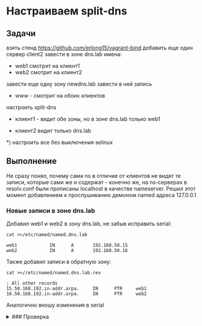 # Настраиваем split-dns

## Задачи
взять стенд https://github.com/erlong15/vagrant-bind
добавить еще один сервер client2
завести в зоне dns.lab имена:
- web1 смотрит на клиент1
- web2 смотрит на клиент2

завести еще одну зону newdns.lab
завести в ней запись
- www - смотрит на обоих клиентов

настроить split-dns
- клиент1 - видит обе зоны, но в зоне dns.lab только web1

- клиент2 видит только dns.lab

*) настроить все без выключения selinux


## Выполнение

Не сразу понял, почему сами ns в отличие от клиентов не видят те записи, которые сами же и содержат - конечно же, на ns-серверах в resolv.conf были прописаны localhost в качестве nameserver. Решил этот момент добавлением к прослушиванию демоном named адреса 127.0.0.1

### Новые записи в зоне dns.lab

Добавил web1 и web2 в зону dns.lab, не забыв исправить serial:

```
cat >>/etc/named/named.dns.lab

web1            IN      A       192.168.50.15
web2            IN      A       192.168.50.16
```

Также добавил записи в обратную зону:
```
cat >>//etc/named/named.dns.lab.rev

; All other records
15.50.168.192.in-addr.arpa.     IN      PTR     web1
16.50.168.192.in-addr.arpa.     IN      PTR     web2
```
Аналогично вношу изменения в serial

<details>
<summary> ### Проверка </summary>

На ns01
```
[root@ns01 ~]# host web1
web1.dns.lab has address 192.168.50.15
[root@ns01 ~]# host web2
web2.dns.lab has address 192.168.50.16
[root@ns01 ~]#
[root@ns01 ~]#
[root@ns01 ~]# dig @ns01 web1.dns.lab

; <<>> DiG 9.11.4-P2-RedHat-9.11.4-16.P2.el7_8.6 <<>> @ns01 web1.dns.lab
; (1 server found)
;; global options: +cmd
;; Got answer:
;; ->>HEADER<<- opcode: QUERY, status: NOERROR, id: 52147
;; flags: qr aa rd ra; QUERY: 1, ANSWER: 1, AUTHORITY: 2, ADDITIONAL: 3

;; OPT PSEUDOSECTION:
; EDNS: version: 0, flags:; udp: 4096
;; QUESTION SECTION:
;web1.dns.lab.                  IN      A

;; ANSWER SECTION:
web1.dns.lab.           3600    IN      A       192.168.50.15

;; AUTHORITY SECTION:
dns.lab.                3600    IN      NS      ns02.dns.lab.
dns.lab.                3600    IN      NS      ns01.dns.lab.

;; ADDITIONAL SECTION:
ns01.dns.lab.           3600    IN      A       192.168.50.10
ns02.dns.lab.           3600    IN      A       192.168.50.11

;; Query time: 0 msec
;; SERVER: 127.0.0.1#53(127.0.0.1)
;; WHEN: Wed Jun 24 17:02:11 MSK 2020
;; MSG SIZE  rcvd: 127

[root@ns01 ~]# dig @ns01 web2.dns.lab

; <<>> DiG 9.11.4-P2-RedHat-9.11.4-16.P2.el7_8.6 <<>> @ns01 web2.dns.lab
; (1 server found)
;; global options: +cmd
;; Got answer:
;; ->>HEADER<<- opcode: QUERY, status: NOERROR, id: 63386
;; flags: qr aa rd ra; QUERY: 1, ANSWER: 1, AUTHORITY: 2, ADDITIONAL: 3

;; OPT PSEUDOSECTION:
; EDNS: version: 0, flags:; udp: 4096
;; QUESTION SECTION:
;web2.dns.lab.                  IN      A

;; ANSWER SECTION:
web2.dns.lab.           3600    IN      A       192.168.50.16

;; AUTHORITY SECTION:
dns.lab.                3600    IN      NS      ns01.dns.lab.
dns.lab.                3600    IN      NS      ns02.dns.lab.

;; ADDITIONAL SECTION:
ns01.dns.lab.           3600    IN      A       192.168.50.10
ns02.dns.lab.           3600    IN      A       192.168.50.11

;; Query time: 0 msec
;; SERVER: 127.0.0.1#53(127.0.0.1)
;; WHEN: Wed Jun 24 17:02:17 MSK 2020
;; MSG SIZE  rcvd: 127
```

На ns02
```
[root@ns02 ~]# host web1
web1.dns.lab has address 192.168.50.15
[root@ns02 ~]# host web2
web2.dns.lab has address 192.168.50.16
[root@ns02 ~]#
[root@ns02 ~]#
[root@ns02 ~]# dig @ns02 web1.dns.lab

; <<>> DiG 9.11.4-P2-RedHat-9.11.4-16.P2.el7_8.6 <<>> @ns02 web1.dns.lab
; (1 server found)
;; global options: +cmd
;; Got answer:
;; ->>HEADER<<- opcode: QUERY, status: NOERROR, id: 5920
;; flags: qr aa rd ra; QUERY: 1, ANSWER: 1, AUTHORITY: 2, ADDITIONAL: 3

;; OPT PSEUDOSECTION:
; EDNS: version: 0, flags:; udp: 4096
;; QUESTION SECTION:
;web1.dns.lab.                  IN      A

;; ANSWER SECTION:
web1.dns.lab.           3600    IN      A       192.168.50.15

;; AUTHORITY SECTION:
dns.lab.                3600    IN      NS      ns01.dns.lab.
dns.lab.                3600    IN      NS      ns02.dns.lab.

;; ADDITIONAL SECTION:
ns01.dns.lab.           3600    IN      A       192.168.50.10
ns02.dns.lab.           3600    IN      A       192.168.50.11

;; Query time: 0 msec
;; SERVER: 127.0.0.1#53(127.0.0.1)
;; WHEN: Wed Jun 24 17:03:52 MSK 2020
;; MSG SIZE  rcvd: 127

[root@ns02 ~]# dig @ns02 web2.dns.lab

; <<>> DiG 9.11.4-P2-RedHat-9.11.4-16.P2.el7_8.6 <<>> @ns02 web2.dns.lab
; (1 server found)
;; global options: +cmd
;; Got answer:
;; ->>HEADER<<- opcode: QUERY, status: NOERROR, id: 29016
;; flags: qr aa rd ra; QUERY: 1, ANSWER: 1, AUTHORITY: 2, ADDITIONAL: 3

;; OPT PSEUDOSECTION:
; EDNS: version: 0, flags:; udp: 4096
;; QUESTION SECTION:
;web2.dns.lab.                  IN      A

;; ANSWER SECTION:
web2.dns.lab.           3600    IN      A       192.168.50.16

;; AUTHORITY SECTION:
dns.lab.                3600    IN      NS      ns02.dns.lab.
dns.lab.                3600    IN      NS      ns01.dns.lab.

;; ADDITIONAL SECTION:
ns01.dns.lab.           3600    IN      A       192.168.50.10
ns02.dns.lab.           3600    IN      A       192.168.50.11

;; Query time: 0 msec
;; SERVER: 127.0.0.1#53(127.0.0.1)
;; WHEN: Wed Jun 24 17:04:19 MSK 2020
;; MSG SIZE  rcvd: 127
```

На client
```
[vagrant@client ~]$ host ns01
ns01.dns.lab has address 192.168.50.10
[vagrant@client ~]$ host ns02
ns02.dns.lab has address 192.168.50.11
[vagrant@client ~]$ host web1
web1.dns.lab has address 192.168.50.15
[vagrant@client ~]$ host web2
web2.dns.lab has address 192.168.50.16
[vagrant@client ~]$ dig @ns01 web2.dns.lab

; <<>> DiG 9.11.4-P2-RedHat-9.11.4-16.P2.el7_8.6 <<>> @ns01 web2.dns.lab
; (1 server found)
;; global options: +cmd
;; Got answer:
;; ->>HEADER<<- opcode: QUERY, status: NOERROR, id: 57552
;; flags: qr aa rd ra; QUERY: 1, ANSWER: 1, AUTHORITY: 2, ADDITIONAL: 3

;; OPT PSEUDOSECTION:
; EDNS: version: 0, flags:; udp: 4096
;; QUESTION SECTION:
;web2.dns.lab.                  IN      A

;; ANSWER SECTION:
web2.dns.lab.           3600    IN      A       192.168.50.16

;; AUTHORITY SECTION:
dns.lab.                3600    IN      NS      ns02.dns.lab.
dns.lab.                3600    IN      NS      ns01.dns.lab.

;; ADDITIONAL SECTION:
ns01.dns.lab.           3600    IN      A       192.168.50.10
ns02.dns.lab.           3600    IN      A       192.168.50.11

;; Query time: 0 msec
;; SERVER: 192.168.50.10#53(192.168.50.10)
;; WHEN: Wed Jun 24 17:20:41 MSK 2020
;; MSG SIZE  rcvd: 127

[vagrant@client ~]$ dig @ns02 web1.dns.lab

; <<>> DiG 9.11.4-P2-RedHat-9.11.4-16.P2.el7_8.6 <<>> @ns02 web1.dns.lab
; (1 server found)
;; global options: +cmd
;; Got answer:
;; ->>HEADER<<- opcode: QUERY, status: NOERROR, id: 10179
;; flags: qr aa rd ra; QUERY: 1, ANSWER: 1, AUTHORITY: 2, ADDITIONAL: 3

;; OPT PSEUDOSECTION:
; EDNS: version: 0, flags:; udp: 4096
;; QUESTION SECTION:
;web1.dns.lab.                  IN      A

;; ANSWER SECTION:
web1.dns.lab.           3600    IN      A       192.168.50.15

;; AUTHORITY SECTION:
dns.lab.                3600    IN      NS      ns02.dns.lab.
dns.lab.                3600    IN      NS      ns01.dns.lab.

;; ADDITIONAL SECTION:
ns01.dns.lab.           3600    IN      A       192.168.50.10
ns02.dns.lab.           3600    IN      A       192.168.50.11

;; Query time: 5 msec
;; SERVER: 192.168.50.11#53(192.168.50.11)
;; WHEN: Wed Jun 24 17:21:23 MSK 2020
;; MSG SIZE  rcvd: 127
```

На client2
```
[vagrant@client2 ~]$ host ns01
ns01.dns.lab has address 192.168.50.10
[vagrant@client2 ~]$ host ns02
ns02.dns.lab has address 192.168.50.11
[vagrant@client2 ~]$ host web1
web1.dns.lab has address 192.168.50.15
[vagrant@client2 ~]$ host web2
web2.dns.lab has address 192.168.50.16
[vagrant@client2 ~]$
[vagrant@client2 ~]$
[vagrant@client2 ~]$ dig @ns01 web1.dns.lab

; <<>> DiG 9.11.4-P2-RedHat-9.11.4-16.P2.el7_8.6 <<>> @ns01 web1.dns.lab
; (1 server found)
;; global options: +cmd
;; Got answer:
;; ->>HEADER<<- opcode: QUERY, status: NOERROR, id: 56601
;; flags: qr aa rd ra; QUERY: 1, ANSWER: 1, AUTHORITY: 2, ADDITIONAL: 3

;; OPT PSEUDOSECTION:
; EDNS: version: 0, flags:; udp: 4096
;; QUESTION SECTION:
;web1.dns.lab.                  IN      A

;; ANSWER SECTION:
web1.dns.lab.           3600    IN      A       192.168.50.15

;; AUTHORITY SECTION:
dns.lab.                3600    IN      NS      ns01.dns.lab.
dns.lab.                3600    IN      NS      ns02.dns.lab.

;; ADDITIONAL SECTION:
ns01.dns.lab.           3600    IN      A       192.168.50.10
ns02.dns.lab.           3600    IN      A       192.168.50.11

;; Query time: 0 msec
;; SERVER: 192.168.50.10#53(192.168.50.10)
;; WHEN: Wed Jun 24 17:23:18 MSK 2020
;; MSG SIZE  rcvd: 127

[vagrant@client2 ~]$ dig @ns02 web2.dns.lab

; <<>> DiG 9.11.4-P2-RedHat-9.11.4-16.P2.el7_8.6 <<>> @ns02 web2.dns.lab
; (1 server found)
;; global options: +cmd
;; Got answer:
;; ->>HEADER<<- opcode: QUERY, status: NOERROR, id: 28944
;; flags: qr aa rd ra; QUERY: 1, ANSWER: 1, AUTHORITY: 2, ADDITIONAL: 3

;; OPT PSEUDOSECTION:
; EDNS: version: 0, flags:; udp: 4096
;; QUESTION SECTION:
;web2.dns.lab.                  IN      A

;; ANSWER SECTION:
web2.dns.lab.           3600    IN      A       192.168.50.16

;; AUTHORITY SECTION:
dns.lab.                3600    IN      NS      ns02.dns.lab.
dns.lab.                3600    IN      NS      ns01.dns.lab.

;; ADDITIONAL SECTION:
ns01.dns.lab.           3600    IN      A       192.168.50.10
ns02.dns.lab.           3600    IN      A       192.168.50.11

;; Query time: 0 msec
;; SERVER: 192.168.50.11#53(192.168.50.11)
;; WHEN: Wed Jun 24 17:23:41 MSK 2020
;; MSG SIZE  rcvd: 127

```

### Новая зона newdns.lab

Создаю конфиг зоны:
```
$TTL 3600
$ORIGIN newdns.lab.
@               IN      SOA     ns01.newdns.lab. root.newdns.lab. (
                            1706202001 ; serial
                            3600       ; refresh (1 hour)
                            600        ; retry (10 minutes)
                            86400      ; expire (1 day)
                            600        ; minimum (10 minutes)
                        )

                IN      NS      ns01.newdns.lab.
                IN      NS      ns02.newdns.lab.

; DNS Servers
ns01            IN      A       192.168.50.10
ns02            IN      A       192.168.50.11

; All other records
www             IN      A       192.168.50.15
www             IN      A       192.168.50.16
```
В двух последних строках настраивается round-robin dns для двух хостов с одним именем.

<details>
<summary> ### Проверка </summary>
Т.к. пока деления на view нет, то ответы будут одинаковые со всех хостов и достаточно проверить с какого-нибудь одного
```
[vagrant@client ~]$  dig @ns01 www.newdns.lab +short
192.168.50.16
192.168.50.15
[vagrant@client ~]$  dig @ns01 www.newdns.lab +short
192.168.50.15
192.168.50.16
[vagrant@client ~]$  dig @ns01 www.newdns.lab +short
192.168.50.16
192.168.50.15
[vagrant@client ~]$  dig @ns01 www.newdns.lab +short
192.168.50.15
192.168.50.16
```
Совершая несколько одинаковых запросов подряд и каждый раз получая немного иной результат, убеждаюсь, что round-robin отрабатывает как и ожидалось.
</details>


### Настройка split-dns

Для первой части задачи наобходимо настроить view

Для начала прописываю acl в named.conf обоих ns, обозначая доступ в каждый view указанных хостам. В том числе можно указывать и маски, группируя хосты по подсетям. А также можно использовать ключ.
```
acl "view1" {
    127.0.0.1/32; //ns01
    192.168.50.10/32; //ns01
    192.168.50.11/32; //ns02
    192.168.50.15/32; //client
};

acl "view2" {
    192.168.50.16/32; //client2
};
```

<details>
<summary> Далее, необходимо создать каждый view, группируя в них зоны </summary>
В качестве примера участок named.conf с мастера
```
view "view1" {
    match-clients { "view1"; };

    // root zone
    zone "." IN {
        type hint;
        file "named.ca";
    };

    // zones like localhost
    include "/etc/named.rfc1912.zones";
    // root's DNSKEY
    include "/etc/named.root.key";

    // lab's zone
    zone "dns.lab" {
        type master;
        allow-transfer { key "zonetransfer.key"; };
        file "/etc/named/named.dns.lab";
    };

    // lab's zone reverse
    zone "50.168.192.in-addr.arpa" {
        type master;
        allow-transfer { key "zonetransfer.key"; };
        file "/etc/named/named.dns.lab.rev";
    };

    // lab's ddns zone
    zone "ddns.lab" {
        type master;
        allow-transfer { key "zonetransfer.key"; };
        file "/etc/named/named.ddns.lab";
    };

    // newdns zone
    zone "newdns.lab" {
        type master;
        allow-transfer { key "zonetransfer.key"; };
        file "/etc/named/named.newdns.lab";
    };

    // newdns ddns zone
    zone "newddns.lab" {
        type master;
        file "/etc/named/named.newddns.lab";
    };
};

view "view2" {
    match-clients { "view2"; };

    // zones like localhost
    include "/etc/named.rfc1912.zones";
    // root's DNSKEY
    include "/etc/named.root.key";

    // lab's zone
    zone "dns.lab" {
        type master;
        allow-transfer { key "zonetransfer.key"; };
        file "/etc/named/named.dns.lab";
    };

    // lab's zone reverse
    zone "50.168.192.in-addr.arpa" {
        type master;
        allow-transfer { key "zonetransfer.key"; };
        file "/etc/named/named.dns.lab.rev";
    };

    // lab's ddns zone
    zone "ddns.lab" {
        type master;
        allow-transfer { key "zonetransfer.key"; };
        file "/etc/named/named.ddns.lab";
    };

};

```
</details>

Для второй части задачи придется удалить из зоны dns.lab запись о хосте web2, создав для этого дополнительный файл зоны для view1. Для view2 будет работать прежний файл зоны.


<details>
<summary> ### Проверка </summary>

На client
```
[vagrant@client ~]$ host web1
web1.dns.lab has address 192.168.50.15

[vagrant@client ~]$ host web2
Host web2 not found: 3(NXDOMAIN)

[vagrant@client ~]$ host www
www.newdns.lab has address 192.168.50.15
www.newdns.lab has address 192.168.50.16
```

На client2
```
[vagrant@client2 ~]$ host web1
web1.dns.lab has address 192.168.50.15

[vagrant@client2 ~]$ host web2
web2.dns.lab has address 192.168.50.16

[vagrant@client2 ~]$ host www
Host www not found: 3(NXDOMAIN)
```

</details>

### \* Проверяю состояние selinux на всех хостах
```
[vagrant@ns01 ~]$ getenforce
Enforcing

[vagrant@ns02 ~]$ getenforce
Enforcing

[vagrant@client ~]$ getenforce
Enforcing

[vagrant@client2 ~]$ getenforce
Enforcing

```

## Итоги

- Все задачи выполнены.
- selinux работает